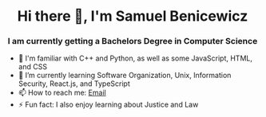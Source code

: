 <h1 align="center">Hi there 👋, I'm Samuel Benicewicz</h1>
<h3 align="center">I am currently getting a Bachelors Degree in Computer Science</h3>

- 🔭 I'm familiar with C++ and Python, as well as some JavaScript, HTML, and CSS
- 🌱 I’m currently learning Software Organization, Unix, Information Security, React.js, and TypeScript
- 📫 How to reach me: <a href="mailto:sambenicewicz@yahoo.com">Email</a>
- ⚡ Fun fact: I also enjoy learning about Justice and Law
